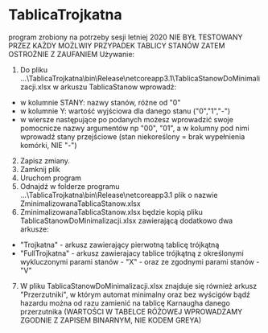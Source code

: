 # TablicaTrojkatna
program zrobiony na potrzeby sesji letniej 2020
NIE BYŁ TESTOWANY PRZEZ KAŻDY MOŻLWIY PRZYPADEK TABLICY STANÓW ZATEM OSTROŻNIE Z ZAUFANIEM
Używanie:
1. Do pliku ...\TablicaTrojkatna\bin\Release\netcoreapp3.1\TablicaStanowDoMinimalizacji.xlsx w arkuszu TablicaStanow wprowadź:
- w kolumnie STANY:  nazwy stanów, różne od "0"
- w kolumnie Y: wartość wyjściowa dla danego stanu ("0","1","-")
- w wiersze następujące po podanych możesz wprowadzić swoje pomocnicze nazwy argumentów np "00", "01", a w kolumny pod nimi wprowadź stany przejściowe (stan niekoreślony = brak wypełnienia komórki, NIE "-")
2. Zapisz zmiany.
3. Zamknij plik
4. Uruchom program
5. Odnajdź w folderze programu ...\TablicaTrojkatna\bin\Release\netcoreapp3.1 plik o nazwie ZminimalizowanaTablicaStanow.xlsx
6. ZminimalizowanaTablicaStanow.xlsx będzie kopią pliku TablicaStanowDoMinimalizacji.xlsx zawierającą dodatkowo dwa arkusze:
- "Trojkatna" - arkusz zawierający pierwotną tablicę trójkątną
- "FullTrojkatna" - arkusz zawierajacy tablice trójkątną z określonymi wykluczonymi parami stanów - "X" - oraz ze zgodnymi parami stanów - "V"
7. W pliku TablicaStanowDoMinimalizacji.xlsx znajduje się również arkusz "Przerzutniki", w którym automat minimalny oraz bez wyścigów bądź hazardu można od razu zamienić na tablicę Karnaugha danego przerzutnika (WARTOŚCI W TABELCE RÓŻOWEJ WPROWADZAMY ZGODNIE Z ZAPISEM BINARNYM, NIE KODEM GREYA)
